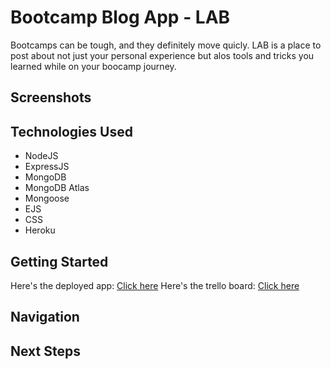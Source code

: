 # Bootcamp Blog App - LAB

Bootcamps can be tough, and they definitely move quicly. LAB is a place to post about not just your personal experience but alos tools and tricks you learned while on your boocamp journey.

## Screenshots

## Technologies Used

- NodeJS
- ExpressJS
- MongoDB
- MongoDB Atlas
- Mongoose
- EJS
- CSS
- Heroku

## Getting Started

Here's the deployed app:
[Click here](https://boocamp-experience.herokuapp.com/) 
Here's the trello board:
[Click here](https://boocamp-blog.herokuapp.com/) 

## Navigation

## Next Steps
